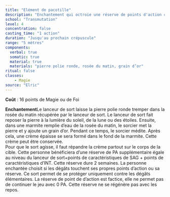 ```yaml
---
title: "Elément de pacotille"
description: "Enchantement qui octroie une réserve de points d'action contre les dégâts élémentaux."
school: "Transmutation"
level: 4
concentration: false
casting_time: "1 action"
duration: "Jusqu'au prochain crépuscule"
range: "5 mètres"
components:
  verbal: true
  somatic: true
  material: true
  materials: "pierre polie ronde, rosée du matin, grain d’or"
ritual: false
classes:
    - Magie
source: "Elric"
---
```

**Coût** : 16 points de Magie ou de Foi

**Enchantement**Le lanceur de sort laisse la pierre polie ronde tremper dans la rosée du matin récupérée par le lanceur de sort. Le lanceur de sort fait reposer la pierre à la lumière du soleil, de la lune ou des étoiles. Ensuite, dans une marmite remplie d’eau de la rosée du matin, le sorcier met la pierre et y ajoute un grain d’or. Pendant ce temps, le sorcier médite. Après cela, une crème épaisse se sera formé dans le fond de la marmite. Cette crème peut être conservée.   
Pour que le sort agisse, il faut répandre la crème partout sur le corps de la cible. Cette personne bénéficiera d’une réserve de PA supplémentaire égale au niveau du lanceur de sort+points de caractéristiques de SAG + points de caractéristiques d’INT. Cette réserve dure 2 semaines. La personne enchantée choisit si les dégâts touchent ses propres points d’action ou sa réserve. Ce sort permet de se protéger uniquement contre les dégâts élémentaires. La réserve de point de d’action est factice, elle ne permet pas de continuer le jeu avec 0 PA. Cette réserve ne se régénère pas avec les repos.  
